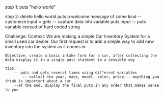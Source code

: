step 1:
    puts "hello world"

step 2:
    delete hello world
    puts a welcome message of some kind --customize
    input = gets -- capture data into variable
    puts input -- puts variable instead of hard coded string

Challenge: 
    Context: We are making a simple Car Inventory System for a small used car dealer. Our first request is to add a simple way to add new inventory into the system as it comes in.

    Objective: create a basic intake form for a car, after collecting the data display it in a single puts statment in a sensible way

    tips:
        -- puts and gets several times using different variables 
            -- collect the year, make, model, color, price... anything you think is important about a car
        --at the end, display the final puts in any order that makes sense to you
